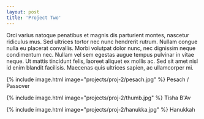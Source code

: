 ```yaml
---
layout: post
title: 'Project Two'
---
```


Orci varius natoque penatibus et magnis dis parturient montes, nascetur ridiculus mus. Sed ultrices tortor nec nunc hendrerit rutrum. Nullam congue nulla eu placerat convallis. Morbi volutpat dolor nunc, nec dignissim neque condimentum nec. Nullam vel sem egestas augue tempus pulvinar in vitae neque. Ut mattis tincidunt felis, laoreet aliquet ex mollis ac. Sed sit amet nisl id enim blandit facilisis. Maecenas quis ultrices sapien, ac ullamcorper mi.


{% include image.html image="projects/proj-2/pesach.jpg" %}
Pesach / Passover

{% include image.html image="projects/proj-2/thumb.jpg" %}
Tisha B'Av

{% include image.html image="projects/proj-2/hanukka.jpg" %}
Hanukkah
